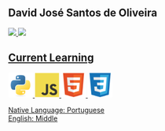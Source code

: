 <h2 align="left">David José Santos de Oliveira</h2>

<div>
<a href="https://github.com/davidsants04">
<img loading="lazy" height="180em" src="https://github-readme-stats.vercel.app/api/top-langs/?username=davidsants04&layout=compact&langs_count=7&theme=dracula"/>
<img loading="lazy" height="180em" src="https://github-readme-stats.vercel.app/api?username=davidsants04&show_icons=true&theme=dracula&include_all_commits=true&count_private=true"/>
</div>

## Current Learning

<p align="left">
  <img src="https://raw.githubusercontent.com/devicons/devicon/master/icons/python/python-original.svg" alt="Python" width="50" height="50"/>
  <img src="https://raw.githubusercontent.com/devicons/devicon/master/icons/javascript/javascript-original.svg" alt="JavaScript" width="50" height="50"/>
  <img src="https://raw.githubusercontent.com/devicons/devicon/master/icons/html5/html5-original.svg" alt="HTML5" width="50" height="50"/>
  <img src="https://raw.githubusercontent.com/devicons/devicon/master/icons/css3/css3-original.svg" alt="CSS3" width="50" height="50"/>
</p>


Native Language: Portuguese <br>
English: Middle
